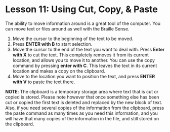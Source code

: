 # Lesson 11: Using Cut, Copy, & Paste

The ability to move information around is a great tool of the computer. You can move text or files around as well with the Braille Sense.

1. Move the cursor to the beginning of the text to be moved.
2. Press **ENTER with B** to start selection.
3. Move the cursor to the end of the text you want to deal with. Press **Enter with X** to cut the text. This completely removes it from its current location, and allows you to move it to another. You can use the copy command by pressing **enter with C**. This leaves the text in its current location and makes a copy on the clipboard.
4. Move to the location you want to position the text, and press **ENTER
    with V** to paste the text there.

**NOTE**: The clipboard is a temporary storage area where text that is cut or copied is stored. Please note however that once something else has been cut or copied the first text is deleted and replaced by the new block of text. Also, if you need several copies of the information from the clipboard, press the paste command as many times as you need this information, and you will have that many copies of the information in the file, and still stored on the clipboard.
